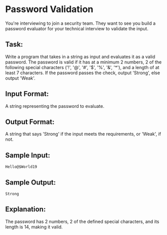 # Password Validation  

You're interviewing to join a security team. They want to see you build a password evaluator for your technical interview to validate the input.

## Task: 
Write a program that takes in a string as input and evaluates it as a valid password. The password is valid if it has at a minimum 2 numbers, 2 of the following special characters ('!', '@', '#', '$', '%', '&', '*'), and a length of at least 7 characters.
If the password passes the check, output 'Strong', else output 'Weak'.

## Input Format:
A string representing the password to evaluate.

## Output Format:
A string that says 'Strong' if the input meets the requirements, or 'Weak', if not.

## Sample Input: 

```
Hello@$World19
```

## Sample Output: 

```
Strong
```

## Explanation:
The password has 2 numbers, 2 of the defined special characters, and its length is 14, making it valid.
